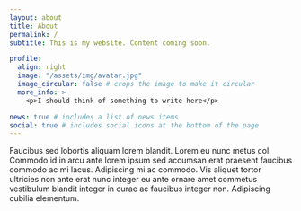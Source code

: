 ```yaml
---
layout: about
title: About
permalink: /
subtitle: This is my website. Content coming soon.

profile:
  align: right
  image: "/assets/img/avatar.jpg"
  image_circular: false # crops the image to make it circular
  more_info: >
    <p>I should think of something to write here</p>

news: true # includes a list of news items
social: true # includes social icons at the bottom of the page
---
```


Faucibus sed lobortis aliquam lorem blandit. Lorem eu nunc metus col. Commodo id in arcu ante lorem ipsum sed accumsan erat praesent faucibus commodo ac mi lacus. Adipiscing mi ac commodo. Vis aliquet tortor ultricies non ante erat nunc integer eu ante ornare amet commetus vestibulum blandit integer in curae ac faucibus integer non. Adipiscing cubilia elementum.
